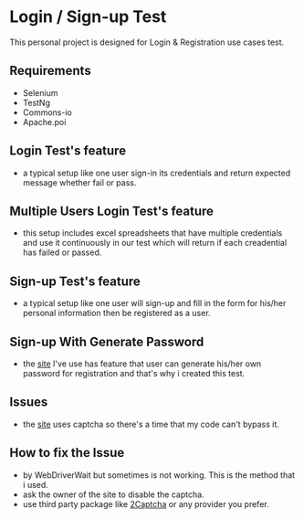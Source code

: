 # Login / Sign-up Test

This personal project is designed for Login & Registration use cases test.

## Requirements
- Selenium
- TestNg
- Commons-io
- Apache.poi

## Login Test's feature
- a typical setup like one user sign-in its credentials and return expected message whether fail or pass.

## Multiple Users Login Test's feature
- this setup includes excel spreadsheets that have multiple credentials and use it continuously in our test which will return if each creadential has failed or passed.

## Sign-up Test's feature
- a typical setup like one user will sign-up and fill in the form for his/her personal information then be registered as a user.

## Sign-up With Generate Password
- the [site](https://phptravels.com/demo/) I've use has feature that user can generate his/her own password for registration and that's why i created this test.

## Issues
- the [site](https://phptravels.com/demo/) uses captcha so there's a time that my code can't bypass it.

## How to fix the Issue
- by WebDriverWait but sometimes is not working. This is the method that i used.
- ask the owner of the site to disable the captcha.
- use third party package like [2Captcha](https://2captcha.com/) or any provider you prefer.